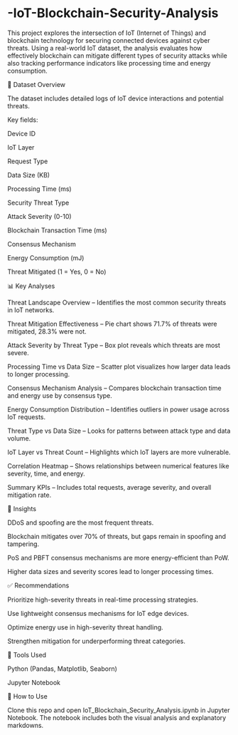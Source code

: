 # -IoT-Blockchain-Security-Analysis

This project explores the intersection of IoT (Internet of Things) and blockchain technology for securing connected devices against cyber threats. Using a real-world IoT dataset, the analysis evaluates how effectively blockchain can mitigate different types of security attacks while also tracking performance indicators like processing time and energy consumption.

📁 Dataset Overview

The dataset includes detailed logs of IoT device interactions and potential threats. 

Key fields:

Device ID

IoT Layer

Request Type

Data Size (KB)

Processing Time (ms)

Security Threat Type

Attack Severity (0-10)

Blockchain Transaction Time (ms)

Consensus Mechanism

Energy Consumption (mJ)

Threat Mitigated (1 = Yes, 0 = No)

📊 Key Analyses

Threat Landscape Overview – Identifies the most common security threats in IoT networks.

Threat Mitigation Effectiveness – Pie chart shows 71.7% of threats were mitigated, 28.3% were not.

Attack Severity by Threat Type – Box plot reveals which threats are most severe.

Processing Time vs Data Size – Scatter plot visualizes how larger data leads to longer processing.

Consensus Mechanism Analysis – Compares blockchain transaction time and energy use by consensus type.

Energy Consumption Distribution – Identifies outliers in power usage across IoT requests.

Threat Type vs Data Size – Looks for patterns between attack type and data volume.

IoT Layer vs Threat Count – Highlights which IoT layers are more vulnerable.

Correlation Heatmap – Shows relationships between numerical features like severity, time, and energy.

Summary KPIs – Includes total requests, average severity, and overall mitigation rate.

🧠 Insights

DDoS and spoofing are the most frequent threats.

Blockchain mitigates over 70% of threats, but gaps remain in spoofing and tampering.

PoS and PBFT consensus mechanisms are more energy-efficient than PoW.

Higher data sizes and severity scores lead to longer processing times.

✅ Recommendations

Prioritize high-severity threats in real-time processing strategies.

Use lightweight consensus mechanisms for IoT edge devices.

Optimize energy use in high-severity threat handling.

Strengthen mitigation for underperforming threat categories.

📌 Tools Used

Python (Pandas, Matplotlib, Seaborn)

Jupyter Notebook

📁 How to Use

Clone this repo and open IoT_Blockchain_Security_Analysis.ipynb in Jupyter Notebook. The notebook includes both the visual analysis and explanatory markdowns.
